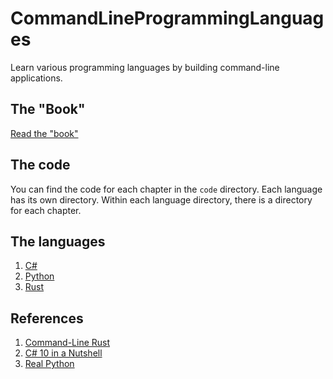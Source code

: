 # CommandLineProgrammingLanguages
Learn various programming languages by building command-line applications.

## The "Book"

[Read the "book"](https://adityagudimella.github.io/CommandLineProgrammingLanguages/)

## The code

You can find the code for each chapter in the `code` directory. Each language has its
own directory. Within each language directory, there is a directory for each chapter.

## The languages

1. [C#](https://dotnet.microsoft.com/languages/csharp)
2. [Python](https://www.python.org/)
3. [Rust](https://www.rust-lang.org/)

## References
1. [Command-Line Rust](https://learning.oreilly.com/library/view/command-line-rust/9781098109424/)
2. [C# 10 in a Nutshell](https://www.oreilly.com/library/view/c-10-in/9781098121945/)
3. [Real Python](https://realpython.com)
